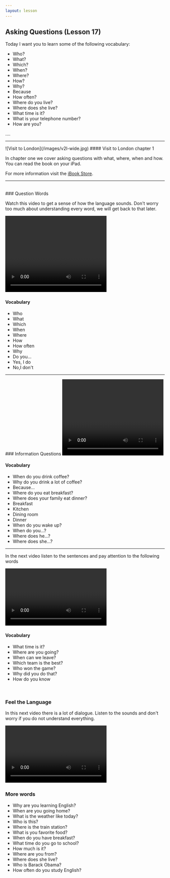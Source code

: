 ```yaml
---
layout: lesson
---
```

## Asking Questions (Lesson 17)


Today I want you to learn some of the following vocabulary:

* Who?
* What?
* Which?
* When?
* Where?
* How?
* Why? 
* Because
* How often? 
* Where do you live?
* Where does she live?  
* What time is it? 
* What is your telephone number? 
* How are you?

….

<hr>
![Visit to London](/images/v2l-wide.jpg)
#### Visit to London chapter 1

In chapter one we cover asking questions with what, where, when and how. 
You can read the book on your iPad.

For more information visit the [iBook Store](https://itunes.apple.com/us/book/portuguese-for-travelers/id568515833).

<hr>

<br class="column">
### Question Words

Watch this video to get a sense of how the language sounds. Don't worry too much about understanding every word, we will get back to that later.


<video width="320" height="240" preload="none">
    <source type="video/youtube" src="http://www.youtube.com/watch?v=KYQ1C_vmVqk&list=FLLWtwPlc7oWphbETPsP7oDg&index=447" />
</video>

#### Vocabulary

* Who
* What
* Which
* When
* Where
* How
* How often
* Why
* Do you...
* Yes, I do
* No,I don't 


<hr>
### Information Questions

<video width="320" height="240" preload="none">
    <source type="video/youtube" src="http://www.youtube.com/watch?v=zDokrqCNkqA" />
</video>

#### Vocabulary

* When do you drink coffee?
* Why do you drink a lot of coffee?
* Because...
* Where do you eat breakfast?
* Where does your family eat dinner?
* Breakfast
* Kitchen 
* Dining room
* Dinner
* When do you wake up?
* When do you...?
* Where does he...?
* Where does she...?



<hr>

In the next video listen to the sentences and pay attention to the following words


<video width="320" height="180" preload="none">
    <source type="video/youtube" src="http://www.youtube.com/watch?v=8GHo9PAwY24&list=PL0DF9F86B8C90F75B" />
</video>

#### Vocabulary

* What time is it?
* Where are you going? 
* When can we leave?
* Which team is the best?
* Who won the game?
* Why did you do that?
* How do you know


<br class="column">

### Feel the Language

In this next video there is a lot of dialogue. 
Listen to the sounds and don't worry if you do not understand everything.

<video width="320" height="180" preload="none">
    <source type="video/youtube" src="http://www.youtube.com/watch?v=xGh2RY9-sk4" />
</video>


<br class="column">

### More words


* Why are you learning English?
* When are you going home?
* What is the weather like today?
* Who is this? 
* Where is the train station?
* What is you favorite food?
* When do you have breakfast?
* What time do you go to school?
* How much is it?
* Where are you from?
* Where does she live? 
* Who is Barack Obama? 
* How often do you study English?






